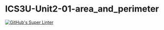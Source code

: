 # ICS3U-Unit2-01-area_and_perimeter

[![GitHub's Super Linter](https://github.com/hanin-hasan/ICS3U-Unit2-01-area_and_perimeter/workflows/GitHub's%20Super%20Linter/badge.svg)](https://github.com/hanin-hasan/ICS3U-Unit2-01-area_and_perimeter/actions)

